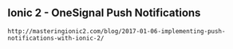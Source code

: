 ## Ionic 2 - OneSignal Push Notifications ##

```
http://masteringionic2.com/blog/2017-01-06-implementing-push-notifications-with-ionic-2/
```